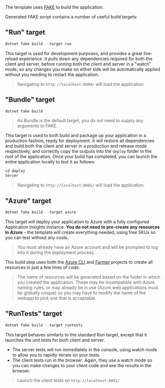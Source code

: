 The template uses [FAKE](https://fake.build/) to build the application.

Generated FAKE script contains a number of useful build targets:

## **"Run"** target
```powershell
dotnet fake build --target run
```

This target is used for development purposes, and provides a great live-reload experience. It pulls down any dependencies required for both the client and server, before running both the client and server in a "watch" mode, so any changes you make on either side will be automatically applied without you needing to restart the application.

> Navigating to `http://localhost:8080/` will load the application.

## **"Bundle"** target
```powershell
dotnet fake build
```

> As Bundle is the default target, you do not need to supply any arguments to FAKE.

This target is used to both build and package up your application in a production fashion, ready for deployment. It will restore all dependencies and build both the client and server in a production and release mode respectively, and correctly copy the outputs into the `deploy` folder in the root of the application. Once your build has completed, you can launch the entire application locally to test it as follows:

```powershell
cd deploy
Server
```

> Navigating to `http://localhost:8085/` will load the application.

## **"Azure"** target
```powershell
dotnet fake build --target azure
```

This target will deploy your application to Azure with a fully configured Application Insights instance. **You do not need to pre-create any resources in Azure** - the template will create everything needed, using free SKUs so you can test without any costs.

> You must already have an Azure account and will be prompted to log into it during the deployment process.

This build step uses both the [Azure CLI](https://docs.microsoft.com/en-us/cli/azure/install-azure-cli?view=azure-cli-latest) and [Farmer](https://compositionalit.github.io/farmer/) projects to create all resources in just a few lines of code.

> The name of resources will be generated based on the folder in which you created the application. These may be incompatible with Azure naming rules, or may already be in use (Azure web applications must be globally unique) so you may have to modify the name of the webapp to pick one that is acceptable.

## **"RunTests"** target
```powershell
dotnet fake build --target runtests
```

This target behaves similarly to the standard Run target, except that it launches the unit tests for both client and server.

* The server tests will run immediately in the console, using watch mode to allow you to rapidly iterate on your tests.
* The client tests run *in the browser*. Again, they use a watch mode so you can make changes to your client code and see the results in the browser.

> Launch the client tests on `http://localhost:8081/`